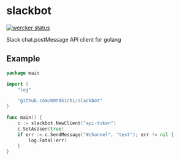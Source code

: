 # slackbot

[![wercker status](https://app.wercker.com/status/9b663f5536c8d7b8147b238613b336e3/m "wercker status")](https://app.wercker.com/project/bykey/9b663f5536c8d7b8147b238613b336e3)

Slack chat.postMessage API client for golang

## Example

``` go
package main

import (
	"log"

	"github.com/m0t0k1ch1/slackbot"
)

func main() {
	c := slackbot.NewClient("api-token")
	c.SetAsUser(true)
	if err := c.SendMessage("#channel", "test"); err != nil {
		log.Fatal(err)
	}
}
```
